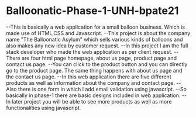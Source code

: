 # Balloonatic-Phase-1-UNH-bpate21
--This is basically a web application for a small balloon business. Which is made use of HTML,CSS and Javascript.
--This project is about the company name "The Balloonatic Asylum" which sells various kinds of balloons and also makes any new idea by customer request.
--In this project I am the full stack developer who made the web application as per client request.
--There are four html page homepage, about us page, product page and contact us page.
--You can click to the product button and you can directly go to the product page. The same thing happens with about us page and the contact us page.
--In this web application there are five different products as well as information about the company and contact page.
--Also there is one form in which I add email validation using javascript.
--So basically in phase-1 there are basic designs included in web application.
--In later project you will be able to see more products as well as more functionalities using javascript.

